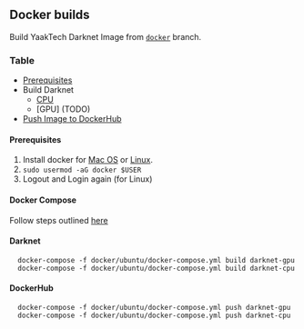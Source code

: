 ## Docker builds
Build YaakTech Darknet Image from [`docker`](https://github.com/yaak-ai/darknet/tree/docker) branch.

### Table

- [Prerequisites](https://github.com/yaak-ai/darknet/tree/docker/docker#prerequisites)
- Build Darknet
  - [CPU](https://github.com/yaak-ai/darknet/tree/docker/docker#darknet)
  - [GPU] (TODO)
- [Push Image to DockerHub](https://github.com/yaak-ai/darknet/tree/docker/docker#dockerhub)

#### Prerequisites
  1. Install docker for [Mac OS](https://www.docker.com/products/docker-desktop) or [Linux](https://docs.docker.com/engine/install/ubuntu/).
  2. `sudo usermod -aG docker $USER`
  3. Logout and Login again (for Linux)

#### Docker Compose

  Follow steps outlined [here](https://github.com/yaak-ai/darknet/blob/master/scripts/install_docker.sh)

#### Darknet
```
  docker-compose -f docker/ubuntu/docker-compose.yml build darknet-gpu
  docker-compose -f docker/ubuntu/docker-compose.yml build darknet-cpu
```

#### DockerHub
```
  docker-compose -f docker/ubuntu/docker-compose.yml push darknet-gpu
  docker-compose -f docker/ubuntu/docker-compose.yml push darknet-cpu
```
